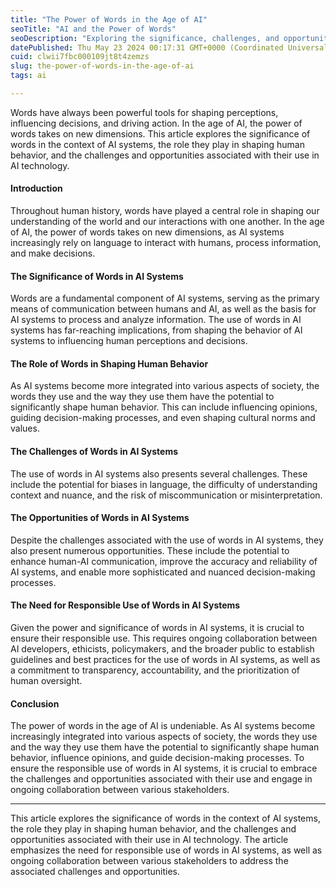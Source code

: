 ```yaml
---
title: "The Power of Words in the Age of AI"
seoTitle: "AI and the Power of Words"
seoDescription: "Exploring the significance, challenges, and opportunities of words in AI systems and their impact on human behavior"
datePublished: Thu May 23 2024 00:17:31 GMT+0000 (Coordinated Universal Time)
cuid: clwii7fbc000109jt8t4zemzs
slug: the-power-of-words-in-the-age-of-ai
tags: ai

---
```


Words have always been powerful tools for shaping perceptions, influencing decisions, and driving action. In the age of AI, the power of words takes on new dimensions. This article explores the significance of words in the context of AI systems, the role they play in shaping human behavior, and the challenges and opportunities associated with their use in AI technology.

#### Introduction

Throughout human history, words have played a central role in shaping our understanding of the world and our interactions with one another. In the age of AI, the power of words takes on new dimensions, as AI systems increasingly rely on language to interact with humans, process information, and make decisions.

#### The Significance of Words in AI Systems

Words are a fundamental component of AI systems, serving as the primary means of communication between humans and AI, as well as the basis for AI systems to process and analyze information. The use of words in AI systems has far-reaching implications, from shaping the behavior of AI systems to influencing human perceptions and decisions.

#### The Role of Words in Shaping Human Behavior

As AI systems become more integrated into various aspects of society, the words they use and the way they use them have the potential to significantly shape human behavior. This can include influencing opinions, guiding decision-making processes, and even shaping cultural norms and values.

#### The Challenges of Words in AI Systems

The use of words in AI systems also presents several challenges. These include the potential for biases in language, the difficulty of understanding context and nuance, and the risk of miscommunication or misinterpretation.

#### The Opportunities of Words in AI Systems

Despite the challenges associated with the use of words in AI systems, they also present numerous opportunities. These include the potential to enhance human-AI communication, improve the accuracy and reliability of AI systems, and enable more sophisticated and nuanced decision-making processes.

#### The Need for Responsible Use of Words in AI Systems

Given the power and significance of words in AI systems, it is crucial to ensure their responsible use. This requires ongoing collaboration between AI developers, ethicists, policymakers, and the broader public to establish guidelines and best practices for the use of words in AI systems, as well as a commitment to transparency, accountability, and the prioritization of human oversight.

#### Conclusion

The power of words in the age of AI is undeniable. As AI systems become increasingly integrated into various aspects of society, the words they use and the way they use them have the potential to significantly shape human behavior, influence opinions, and guide decision-making processes. To ensure the responsible use of words in AI systems, it is crucial to embrace the challenges and opportunities associated with their use and engage in ongoing collaboration between various stakeholders.

---

This article explores the significance of words in the context of AI systems, the role they play in shaping human behavior, and the challenges and opportunities associated with their use in AI technology. The article emphasizes the need for responsible use of words in AI systems, as well as ongoing collaboration between various stakeholders to address the associated challenges and opportunities.